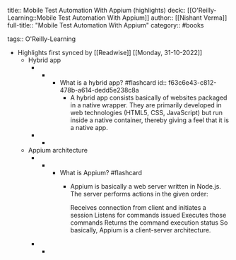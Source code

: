 title:: Mobile Test Automation With Appium (highlights)
deck:: [[O'Reilly-Learning::Mobile Test Automation With Appium]]
author:: [[Nishant Verma]]
full-title:: "Mobile Test Automation With Appium"
category:: #books

tags:: O'Reilly-Learning

- Highlights first synced by [[Readwise]] [[Monday, 31-10-2022]]
	- Hybrid app
		- -
			- What is a hybrid app? #flashcard
			  id:: f63c6e43-c812-478b-a614-dedd5e238c8a
				- A hybrid app consists basically of websites packaged in a native wrapper. They are primarily developed in web technologies (HTML5, CSS, JavaScript) but run inside a native container, thereby giving a feel that it is a native app.
		- -
	- Appium architecture
		- -
			- What is Appium? #flashcard
				- Appium is basically a web server written in Node.js. The server performs actions in the given order:
				  
				  Receives connection from client and initiates a session
				  Listens for commands issued
				  Executes those commands
				  Returns the command execution status
				  So basically, Appium is a client-server architecture.
		- -